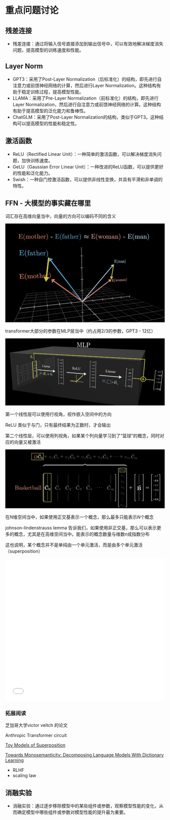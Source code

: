 # 重点问题讨论



## 残差连接

- 残差连接：通过将输入信号直接添加到输出信号中，可以有效地解决梯度消失问题，提高模型的训练速度和性能。



## Layer Norm

- GPT3：采用了Post-Layer Normalization（后标准化）的结构，即先进行自注意力或前馈神经网络的计算，然后进行Layer Normalization。这种结构有助于稳定训练过程，提高模型性能。
- LLAMA：采用了Pre-Layer Normalization（前标准化）的结构，即先进行Layer Normalization，然后进行自注意力或前馈神经网络的计算。这种结构有助于提高模型的泛化能力和鲁棒性。
- ChatGLM：采用了Post-Layer Normalization的结构，类似于GPT3。这种结构可以提高模型的性能和稳定性。

## 激活函数

- ReLU（Rectified Linear Unit）：一种简单的激活函数，可以解决梯度消失问题，加快训练速度。
- GeLU（Gaussian Error Linear Unit）：一种改进的ReLU函数，可以提供更好的性能和泛化能力。
- Swish：一种自门控激活函数，可以提供非线性变换，并具有平滑和非单调的特性。




## FFN - 大模型的事实藏在哪里

词汇存在高维向量当中，向量的方向可以编码不同的含义

![](assets/focus.assets/202507040930043.png)

transformer大部分的参数在MLP层当中（约占用2/3的参数，GPT3 - 12亿）

![](assets/focus.assets/202507040940946.png)

第一个线性层可以使用行视角，视作嵌入空间中的方向

ReLU 类似于与门，只有最终结果为正数时，才会输出

第二个线性层，可以使用列视角，如果某个列向量学习到了“篮球”的概念，同时对应的向量又被激活


![](assets/focus.assets/202507040938039.png)


在$N$维空间当中，如果使用正交基表示一个概念，那么最多只能表示$N$个概念

johnson-lindenstrauss lemma 告诉我们，如果使用非正交基，那么可以表示更多的概念，尤其是在高维空间当中。能表示的概念数量与维数$n$成指数分布

这也说明，某个概念并不是单纯由一个单元激活，而是由多个单元激活（superposition）

<iframe src="//player.bilibili.com/player.html?isOutside=true&aid=113215035936825&bvid=BV1aTxMehEjK&cid=26046694390&p=1&autoplay=0" scrolling="no" border="0" frameborder="no" framespacing="0" allowfullscreen="true" width="100%" height=450px></iframe>

### 拓展阅读
芝加哥大学victor veitch 的论文

Anthropic Transformer circuit

[Toy Models of Superposition](https://transformer-circuits.pub/2022/toy_model/index.html)

[Towards Monosemanticity: Decomposing Language Models With Dictionary Learning](https://transformer-circuits.pub/2023/monosemantic-features/index.html)

- RLHF
- scaling law



## 消融实验

- 消融实验：通过逐步移除模型中的某些组件或参数，观察模型性能的变化，从而确定模型中哪些组件或参数对模型性能的提升最为重要。